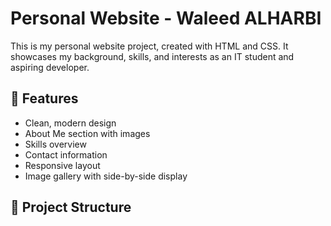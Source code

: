 # Personal Website - Waleed ALHARBI

This is my personal website project, created with HTML and CSS. It showcases my background, skills, and interests as an IT student and aspiring developer.

## 🌟 Features

- Clean, modern design
- About Me section with images
- Skills overview
- Contact information
- Responsive layout
- Image gallery with side-by-side display

## 📂 Project Structure


